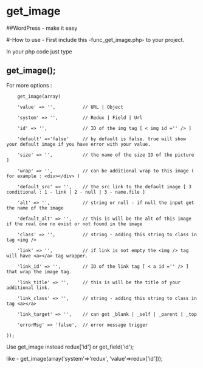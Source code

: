 # get_image
##WordPress - make it easy


#-How to use -
First include this -func_get_image.php- to your project.

In your php code just type

## get_image();


For more options :



        get_image(array(
        
        'value' => '',          // URL | Object 
        
        'system' => '',         // Redux | Field | Url
        
        'id' => '',             // ID of the img tag [ < img id ='' /> ]
        
        'default' =>'false'     // by default is false. true will show your default image if you have error with your value.
        
        'size' => '',           // the name of the size ID of the picture ]
        
        'wrap' => '',           // can be additional wrap to this image ( for example : <div></div> )
        
        'default_src' => '',    // the src link to the default image [ 3 conditional : 1 - link | 2 - null | 3 - name.file ]
        
        'alt' => '',            // string or null - if null the input get the name of the image
        
        'default_alt' => '',    // this is will be the alt of this image if the real one no exist or not found in the image
        
        'class' => '',          // string - adding this string to class in tag <img />
        
        'link' => '',           // if link is not empty the <img /> tag will have <a></a> tag wrapper.
        
        'link_id' => '',        // ID of the link tag [ < a id ='' /> ] that wrap the image tag.
        
        'link_title' => '',     // this is will be the title of your additional link.
        
        'link_class' => '',     // string - adding this string to class in tag <a></a>
        
        'link_target' => '',    // can get _blank | _self | _parent | _top
        
        'errorMsg' => 'false',  // error message trigger
        
    ));


Use get_image instead redux['id'] or get_field('id');

like -
get_image(array('system'=>'redux', 'value'=>redux['id']));
